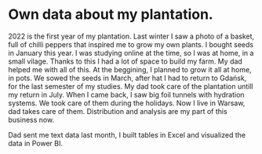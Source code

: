 # Own data about my plantation.

2022 is the first year of my plantation. Last winter I saw a photo of a basket, full of chilli peppers that inspired me to grow my own plants.
I bought seeds in January this year. I was studying online at the time, so I was at home, in a small vilage. Thanks to this I had a lot of space to build my farm.
My dad helped me with all of this. At the beggining, I planned to grow it all at home, in pots. 
We sowed the seeds in March, after hat I had to return to Gdańsk, for the last semester of my studies. My dad took care of the plantation untill my return in July.
When I came back, I saw big foil tunnels with hydration systems. We took care of them during the holidays. Now I live in Warsaw, dad takes care of them.
Distribution and analysis are my part of this business now. 

Dad sent me text data last month, I built tables in Excel and visualized the data in Power BI.
